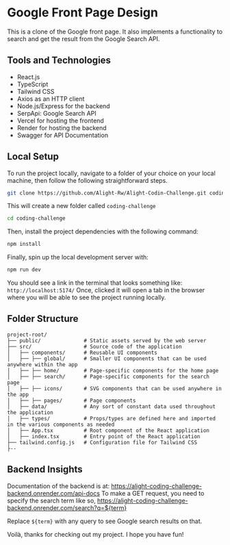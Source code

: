 # Google Front Page Design

This is a clone of the Google front page. It also implements a functionality to search and get the result from the Google Search API.

## Tools and Technologies

* React.js
* TypeScript
* Tailwind CSS
* Axios as an HTTP client
* Node.js/Express for the backend
* SerpApi: Google Search API
* Vercel for hosting the frontend
* Render for hosting the backend
* Swagger for API Documentation

## Local Setup

To run the project locally, navigate to a folder of your choice on your local machine, then follow the following straightforward steps.

```bash
git clone https://github.com/Alight-Rw/Alight-Codin-Challenge.git coding-challenge
```

This will create a new folder called `coding-challenge`

```bash
cd coding-challenge
```

Then, install the project dependencies with the following command:
```bash
npm install
```

Finally, spin up the local development server with:

```bash
npm run dev
```

You should see a link in the terminal that looks something like: ```http://localhost:5174/``` Once, clicked it will open a tab in the browser where you will be able to see the project running locally.

## Folder Structure

```
project-root/
├── public/              # Static assets served by the web server
├── src/                 # Source code of the application
│   ├── components/      # Reusable UI components
│   ├── ├── global/      # Smaller UI components that can be used anywhere within the app
│   ├── ├── home/        # Page-specific components for the home page
│   ├── ├── search/      # Page-specific components for the search page
│   ├── ├── icons/       # SVG components that can be used anywhere in the app
│   ├── ├── pages/       # Page components
│   ├── data/            # Any sort of constant data used throughout the application
│   ├── types/           # Props/types are defined here and imported in the various components as needed
│   ├── App.tsx          # Root component of the React application
│   ├── index.tsx        # Entry point of the React application
├── tailwind.config.js   # Configuration file for Tailwind CSS
├--
```

## Backend Insights

Documentation of the backend is at: https://alight-coding-challenge-backend.onrender.com/api-docs
To make a GET request, you need to specify the search term like so, https://alight-coding-challenge-backend.onrender.com/search?q=${term}

Replace `${term}` with any query to see Google search results on that.

Voilà, thanks for checking out my project. I hope you have fun!
